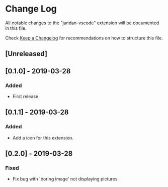 # Change Log

All notable changes to the "jandan-vscode" extension will be documented in this file.

Check [Keep a Changelog](http://keepachangelog.com/) for recommendations on how to structure this file.

## [Unreleased]

## [0.1.0] - 2019-03-28
### Added
- First release

## [0.1.1] - 2019-03-28
### Added
- Add a icon for this extension.

## [0.2.0] - 2019-03-28
### Fixed
- Fix bug with 'boring image' not displaying pictures
